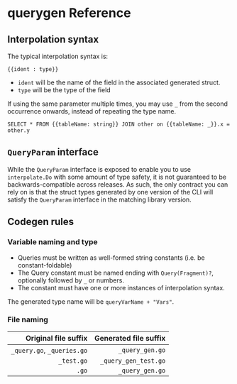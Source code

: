 # querygen Reference

## Interpolation syntax

The typical interpolation syntax is:

```
{{ident : type}}
```

- `ident` will be the name of the field in the associated generated struct.
- `type` will be the type of the field

If using the same parameter multiple times, you may use `_`
from the second occurrence onwards, instead of repeating the type name.

```
SELECT * FROM {{tableName: string}} JOIN other on {{tableName: _}}.x = other.y
```

## `QueryParam` interface

While the `QueryParam` interface is exposed to enable you to use
`interpolate.Do` with some amount of type safety, it is not guaranteed
to be backwards-compatible across releases. As such, the only contract
you can rely on is that the struct types generated by one version of the CLI
will satisfy the `QueryParam` interface in the matching library version.

## Codegen rules

### Variable naming and type

- Queries must be written as well-formed string constants (i.e. be constant-foldable)
- The Query constant must be named ending with `Query(Fragment)?`,
  optionally followed by  `_` or numbers.
- The constant must have one or more instances of interpolation syntax.

The generated type name will be `queryVarName + "Vars"`.

### File naming

|       Original file suffix | Generated file suffix |
|---------------------------:|----------------------:|
| `_query.go`, `_queries.go` |       `_query_gen.go` |
|                 `_test.go` |  `_query_gen_test.go` |
|                       `.go` |       `_query_gen.go` |